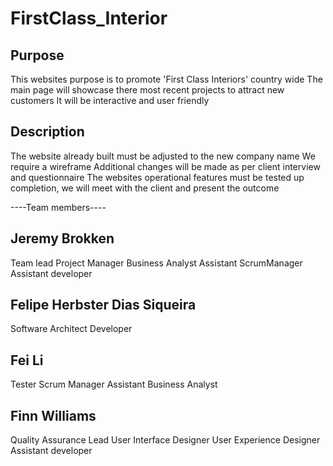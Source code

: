 # FirstClass_Interior

Purpose
-----------
This websites purpose is to promote 'First Class Interiors' country wide
The main page will showcase there most recent projects to attract new customers
It will be interactive and user friendly

Description
---------------
The website already built must be adjusted to the new company name
We require a wireframe
Additional changes will be made as per client interview and questionnaire
The websites operational features must be tested
up completion, we will meet with the client and present the outcome



----Team members----

Jeremy Brokken
---------------------
Team lead
Project Manager
Business Analyst
Assistant ScrumManager
Assistant developer

Felipe  Herbster Dias Siqueira
----------------------------------------
Software Architect
Developer

Fei Li
-------
Tester
Scrum Manager
Assistant Business Analyst

Finn Williams
-----------------
Quality Assurance Lead
User Interface Designer
User Experience Designer
Assistant developer

